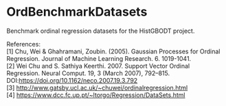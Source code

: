 # OrdBenchmarkDatasets

Benchmark ordinal regression datasets for the HistGBODT project.

References:<br/>
[1] Chu, Wei & Ghahramani, Zoubin. (2005). Gaussian Processes for Ordinal Regression. Journal of Machine Learning Research. 6. 1019-1041.<br/>
[2] Wei Chu and S. Sathiya Keerthi. 2007. Support Vector Ordinal Regression. Neural Comput. 19, 3 (March 2007), 792–815. DOI:https://doi.org/10.1162/neco.2007.19.3.792<br/>
[3] http://www.gatsby.ucl.ac.uk/~chuwei/ordinalregression.html<br/>
[4] https://www.dcc.fc.up.pt/~ltorgo/Regression/DataSets.html
